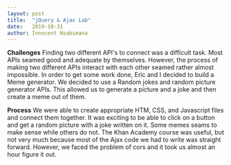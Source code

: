 ```yaml
---
layout: post
title:  "jQuery & Ajax Lab"
date:   2019-10-31
author: Innocent Nsabimana
---
```



**Challenges**
Finding two different API's to connect was a difficult task. Most APIs seamed good and adequate by themselves.
However, the process of making two different APIs interact with each other seamed rather almost impossible.
In order to get some work done, Eric and I decided to build a Meme generator. We decided to use a Random jokes and
random picture generator APIs. This allowed us to generate a picture and a joke and then create a meme out of them.

**Process**
We were able to create appropriate HTM, CSS, and Javascript files and connect them together. It was exciting to be able
to click on a button and get a random picture with a joke written on it. Some memes seams to make sense while others do not.
The Khan Academy course was useful, but not very much because most of the Ajax code we had to write was straight forward.
However, we faced the problem of cors and it took us almost an hour figure it out.
